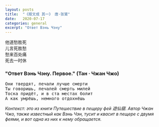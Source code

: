 ```yaml
---
layout: posts
title:  "《报文成 其一》 唐·张鷟"
date:   2020-07-17
categories: general
excerpt: "Ответ Вэнь Чэну"
---
```


<pre>
他道愁胜死
儿言死胜愁
愁来百处痛
死去一时休
</pre>

### "Ответ Вэнь Чэну. Первое." (Тан · Чжан Чжо)

<pre>
Они твердят, печали лучше смерти
Ты говоришь, печалей смерть милей
Тоска придёт, и в ста местах болит
А как умрёшь, немного отдохнёшь
</pre>

*Контекст: это из книги Путешествие в пещеру фей 遊仙窟. Автор Чжан Чжо, также известный как Вэнь Чэн, тусит и квасит в пещере с двумя феями, и вот одна из них к нему обращается.*
